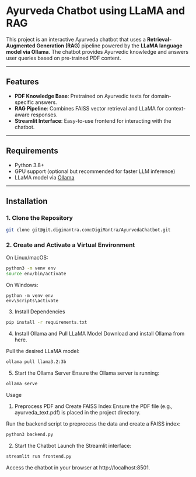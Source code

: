 # Ayurveda Chatbot using LLaMA and RAG

This project is an interactive Ayurveda chatbot that uses a **Retrieval-Augmented Generation (RAG)** pipeline powered by the **LLaMA language model via Ollama**. The chatbot provides Ayurvedic knowledge and answers user queries based on pre-trained PDF content.

---

## Features

- **PDF Knowledge Base**: Pretrained on Ayurvedic texts for domain-specific answers.
- **RAG Pipeline**: Combines FAISS vector retrieval and LLaMA for context-aware responses.
- **Streamlit Interface**: Easy-to-use frontend for interacting with the chatbot.

---

## Requirements

- Python 3.8+
- GPU support (optional but recommended for faster LLM inference)
- LLaMA model via [Ollama](https://ollama.ai)

---

## Installation

### 1. Clone the Repository
```bash
git clone git@git.digimantra.com:DigiMantra/AyurvedaChatbot.git
```


### 2. Create and Activate a Virtual Environment
On Linux/macOS:
```bash
python3 -m venv env
source env/bin/activate
```
On Windows:
```
python -m venv env
env\Scripts\activate
```
3. Install Dependencies
```bash
pip install -r requirements.txt
```

4. Install Ollama and Pull LLaMA Model
Download and install Ollama from here.

Pull the desired LLaMA model:

```bash
ollama pull llama3.2:3b
```

5. Start the Ollama Server
Ensure the Ollama server is running:

```bash
ollama serve
```

Usage
1. Preprocess PDF and Create FAISS Index
Ensure the PDF file (e.g., ayurveda_text.pdf) is placed in the project directory.

Run the backend script to preprocess the data and create a FAISS index:

```bash
python3 backend.py
```

2. Start the Chatbot
Launch the Streamlit interface:

```bash
streamlit run frontend.py
```
Access the chatbot in your browser at http://localhost:8501.
